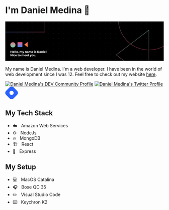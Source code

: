 # I'm Daniel Medina :wave:

[![My Website](https://raw.githubusercontent.com/dnrm/dnrm/master/img/Black%20Technology%20LinkedIn%20Banner%20(1).png)](https://medina.dev)

My name is Daniel Medina. I'm a web developer. I have been in the world of web development since I was 12. Feel free to check out my website [here](https://medina.dev). 

<p>
<a href="https://dev.to/dnrm"><img src="https://d2fltix0v2e0sb.cloudfront.net/dev-rainbow.svg" alt="Daniel Medina's DEV Community Profile" height="40" width="40"></a>
<a href="https://twitter.com/_dnrm"><img src="https://raw.githubusercontent.com/dnrm/dnrm/master/img/Logo%20blue.svg" alt="Daniel Medina's Twitter Profile" height="40" width="40"></a>
<a href="https://blog.danielmedina.dev"><img src="https://raw.githubusercontent.com/dnrm/dnrm/master/img/brand-icon.png" alt="My Hashnode Blog" height="40" width="40"></a>
</p>

## My Tech Stack
- :cloud: &nbsp; Amazon Web Services 
- :gear: &nbsp; NodeJs
- :fire: &nbsp; MongoDB
- :building_construction: &nbsp; React
- :triangular_ruler: &nbsp; Express

## My Setup

- :computer: &nbsp; MacOS Catalina
- :headphones: &nbsp; Bose QC 35
- :pencil2: &nbsp; Visual Studio Code
- :keyboard: &nbsp; Keychron K2
